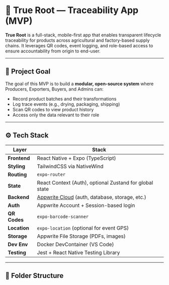 # 🌱 True Root — Traceability App (MVP)

**True Root** is a full-stack, mobile-first app that enables transparent lifecycle traceability for products across agricultural and factory-based supply chains. It leverages QR codes, event logging, and role-based access to ensure accountability from origin to end-user.

---

## 🚀 Project Goal

The goal of this MVP is to build a **modular, open-source system** where Producers, Exporters, Buyers, and Admins can:

- Record product batches and their transformations
- Log trace events (e.g., drying, packaging, shipping)
- Scan QR codes to view product history
- Access only the data relevant to their role

---

## ⚙️ Tech Stack

| Layer           | Stack                                                                 |
|----------------|-----------------------------------------------------------------------|
| **Frontend**    | React Native + Expo (TypeScript)                                      |
| **Styling**     | TailwindCSS via NativeWind                                            |
| **Routing**     | `expo-router`                                                         |
| **State**       | React Context (Auth), optional Zustand for global state               |
| **Backend**     | [Appwrite Cloud](https://appwrite.io) (auth, database, storage, etc.) |
| **Auth**        | Appwrite Account + Session-based login                                |
| **QR Codes**    | `expo-barcode-scanner`                                                |
| **Location**    | `expo-location` (optional for event GPS)                              |
| **Storage**     | Appwrite File Storage (PDFs, images)                                  |
| **Dev Env**     | Docker DevContainer (VS Code)                                         |
| **Testing**     | Jest + React Native Testing Library                                   |

---

## 📁 Folder Structure

